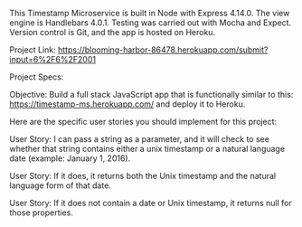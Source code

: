 This Timestamp Microservice is built in Node with Express 4.14.0. The view engine is Handlebars 4.0.1. Testing was carried out with Mocha and Expect. Version control is Git, and the app is hosted on Heroku. 

Project Link:
https://blooming-harbor-86478.herokuapp.com/submit?input=6%2F6%2F2001 


Project Specs:

Objective: Build a full stack JavaScript app that is functionally similar to this: https://timestamp-ms.herokuapp.com/ and deploy it to Heroku.

Here are the specific user stories you should implement for this project:

User Story: I can pass a string as a parameter, and it will check to see whether that string contains either a unix timestamp or a natural language date (example: January 1, 2016).

User Story: If it does, it returns both the Unix timestamp and the natural language form of that date.

User Story: If it does not contain a date or Unix timestamp, it returns null for those properties.




